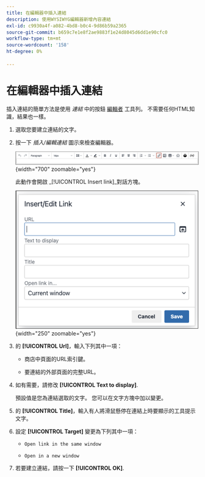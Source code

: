 ```yaml
---
title: 在編輯器中插入連結
description: 使用WYSIWYG編輯器新增內容連結
exl-id: c9930a4f-a082-4bd8-b0c4-9d86b59a2365
source-git-commit: b659c7e1e8f2ae9883f1e24d8045d6dd1e90cfc0
workflow-type: tm+mt
source-wordcount: '158'
ht-degree: 0%

---
```


# 在編輯器中插入連結

插入連結的簡單方法是使用 _連結_ 中的按鈕 [編輯者](editor.md) 工具列。 不需要任何HTML知識，結果也一樣。

1. 選取您要建立連結的文字。

1. 按一下 _插入/編輯連結_ 圖示來檢查編輯器。

   ![編輯器工具列 — 插入連結](./assets/editor-toolbar-link-button.png){width="700" zoomable="yes"}

   此動作會開啟 _[!UICONTROL Insert link]_對話方塊。

   ![編輯器 — 插入連結對話方塊](./assets/editor-dialog-insert-link.png){width="250" zoomable="yes"}

1. 的 **[!UICONTROL Url]**，輸入下列其中一項：

   - 商店中頁面的URL索引鍵。

   - 要連結的外部頁面的完整URL。

1. 如有需要，請修改 **[!UICONTROL Text to display]**.

   預設值是您為連結選取的文字。 您可以在文字方塊中加以變更。

1. 的 **[!UICONTROL Title]**，輸入有人將滑鼠懸停在連結上時要顯示的工具提示文字。

1. 設定 **[!UICONTROL Target]** 變更為下列其中一項：

   - `Open link in the same window`

   - `Open in a new window`

1. 若要建立連結，請按一下 **[!UICONTROL OK]**.
